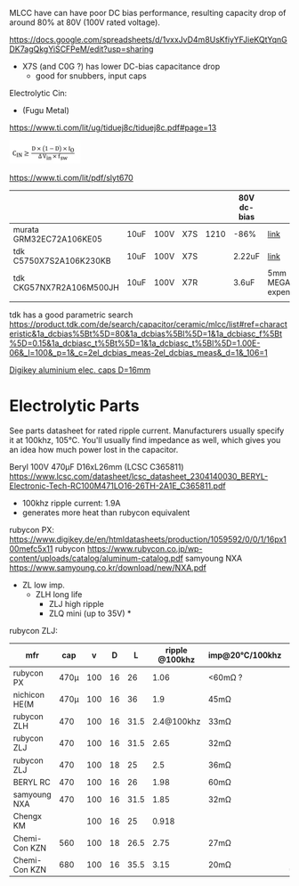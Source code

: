 MLCC have can have poor DC bias performance, resulting capacity drop of around 80% at 80V (100V rated voltage).

https://docs.google.com/spreadsheets/d/1vxxJvD4m8UsKfiyYFJieKQtYqnGDK7agQkgYiSCFPeM/edit?usp=sharing

* X7S (and C0G ?) has lower DC-bias capacitance drop
    * good for snubbers, input caps

Electrolytic
Cin:

* (Fugu Metal)

https://www.ti.com/lit/ug/tiduej8c/tiduej8c.pdf#page=13

![img_3.webp](img/buck-cin.webp)

https://www.ti.com/lit/pdf/slyt670

|                          |      |      |     |      | 80V dc-bias |                                                                                                   |
|--------------------------|------|------|-----|------|-------------|---------------------------------------------------------------------------------------------------|
| murata GRM32EC72A106KE05 | 10uF | 100V | X7S | 1210 | -86%        | [link](https://www.murata.com/en-global/products/productdetail?partno=GRM32EC72A106KE05%23)       |
| tdk C5750X7S2A106K230KB  | 10uF | 100V | X7S |      | 2.22uF      | [link](https://product.tdk.com/en/search/capacitor/ceramic/mlcc/info?part_no=C5750X7S2A106K230KB) |
| tdk CKG57NX7R2A106M500JH | 10uF | 100V | X7R |      | 3.6uF       | 5mm MEGACAP!  expensive                                                                           |
|                          |      |      |     |      |             |                                                                                                   |

tdk has a good parametric search
https://product.tdk.com/de/search/capacitor/ceramic/mlcc/list#ref=characteristic&1a_dcbias%5Bt%5D=80&1a_dcbias%5Bl%5D=1&1a_dcbiasc_f%5Bt%5D=0.15&1a_dcbiasc_t%5Bt%5D=1&1a_dcbiasc_t%5Bl%5D=1.00E-06&_l=100&_p=1&_c=2el_dcbias_meas-2el_dcbias_meas&_d=1&_106=1

[Digikey aluminium elec. caps D=16mm](https://www.digikey.de/short/dhw78pnf)

# Electrolytic Parts

See parts datasheet for rated ripple current. Manufacturers usually specify it at 100khz, 105°C.
You'll usually find impedance as well, which gives you an idea how much power lost in the capacitor.

Beryl 100V 470µF D16xL26mm (LCSC
C365811) https://www.lcsc.com/datasheet/lcsc_datasheet_2304140030_BERYL-Electronic-Tech-RC100M471LO16-26TH-2A1E_C365811.pdf

- 100khz ripple current: 1.9A
- generates more heat than rubycon equivalent

rubycon PX: https://www.digikey.de/en/htmldatasheets/production/1059592/0/0/1/16px100mefc5x11
rubycon https://www.rubycon.co.jp/wp-content/uploads/catalog/aluminum-catalog.pdf
samyoung NXA https://www.samyoung.co.kr/download/new/NXA.pdf

* ZL low imp.
    * ZLH long life
        * ZLJ high ripple
        * ZLQ mini (up to 35V)
            *

rubycon ZLJ:

| mfr           | cap  | v   | D  | L    | ripple @100khz | imp@20°C/100khz | px100  | MPN                |
|---------------|------|-----|----|------|----------------|-----------------|--------|--------------------|
| rubycon PX    | 470µ | 100 | 16 | 26   | 1.06           | <60mΩ  ?        |        |                    |
| nichicon HE(M | 470µ | 100 | 16 | 36   | 1.9            | 45mΩ            |        |                    |
| rubycon ZLH   | 470  | 100 | 16 | 31.5 | 2.4@100khz     | 33mΩ            |        |                    |
| rubycon ZLJ   | 470  | 100 | 16 | 31.5 | 2.65           | 32mΩ            | $1.5   |                    |
| rubycon ZLJ   | 470  | 100 | 18 | 25   | 2.5            | 36mΩ            | $1.3   |                    |
| BERYL RC      | 470  | 100 | 16 | 26   | 1.98           | 60mΩ            |        |                    |
| samyoung NXA  | 470  | 100 | 16 | 31.5 | 1.85           | 32mΩ            |        |                    |
| Chengx KM     |      | 100 | 16 | 25   | 0.918          |                 |        |                    |
| Chemi-Con KZN | 560  | 100 | 18 | 26.5 | 2.75           | 27mΩ            |        |                    |
| Chemi-Con KZN | 680  | 100 | 16 | 35.5 | 3.15           | 20mΩ            | 1.05 € | EKZN101ELL681MLP1S |

